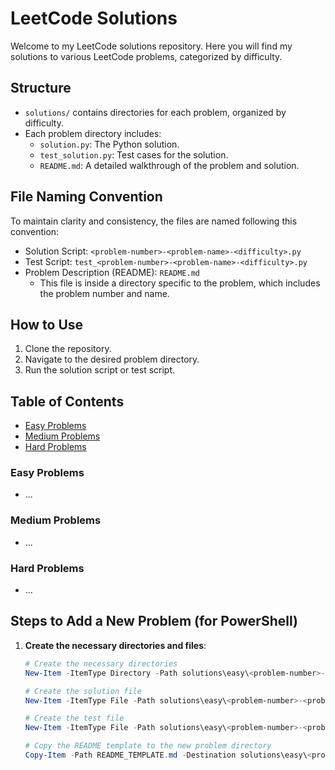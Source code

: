# LeetCode Solutions

Welcome to my LeetCode solutions repository. Here you will find my solutions to various LeetCode problems, categorized by difficulty.

## Structure

- `solutions/` contains directories for each problem, organized by difficulty.
- Each problem directory includes:
  - `solution.py`: The Python solution.
  - `test_solution.py`: Test cases for the solution.
  - `README.md`: A detailed walkthrough of the problem and solution.

## File Naming Convention

To maintain clarity and consistency, the files are named following this convention:

- Solution Script: `<problem-number>-<problem-name>-<difficulty>.py`
- Test Script: `test_<problem-number>-<problem-name>-<difficulty>.py`
- Problem Description (README): `README.md`
  - This file is inside a directory specific to the problem, which includes the problem number and name.

## How to Use

1. Clone the repository.
2. Navigate to the desired problem directory.
3. Run the solution script or test script.

## Table of Contents

- [Easy Problems](#easy-problems)
- [Medium Problems](#medium-problems)
- [Hard Problems](#hard-problems)

### Easy Problems

- ...

### Medium Problems

- ...

### Hard Problems

- ...

## Steps to Add a New Problem (for PowerShell)

1. **Create the necessary directories and files**:

   ```powershell
   # Create the necessary directories
   New-Item -ItemType Directory -Path solutions\easy\<problem-number>-<problem-name>

   # Create the solution file
   New-Item -ItemType File -Path solutions\easy\<problem-number>-<problem-name>\<problem-number>-<problem-name>-easy.py

   # Create the test file
   New-Item -ItemType File -Path solutions\easy\<problem-number>-<problem-name>\test_<problem-number>-<problem-name>-easy.py

   # Copy the README template to the new problem directory
   Copy-Item -Path README_TEMPLATE.md -Destination solutions\easy\<problem-number>-<problem-name>\README.md
   ```
